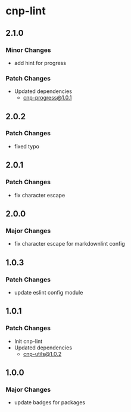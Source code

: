 # cnp-lint

## 2.1.0

### Minor Changes

- add hint for progress

### Patch Changes

- Updated dependencies
  - cnp-progress@1.0.1

## 2.0.2

### Patch Changes

- fixed typo

## 2.0.1

### Patch Changes

- fix character escape

## 2.0.0

### Major Changes

- fix character escape for markdownlint config

## 1.0.3

### Patch Changes

- update eslint config module

## 1.0.1

### Patch Changes

- Init cnp-lint
- Updated dependencies
  - cnp-utils@1.0.2

## 1.0.0

### Major Changes

- update badges for packages
